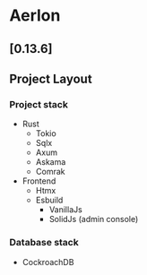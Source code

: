 # Aerlon

## [0.13.6]

## Project Layout

### Project stack

- Rust
  - Tokio
  - Sqlx
  - Axum
  - Askama
  - Comrak
- Frontend
  - Htmx
  - Esbuild
    - VanillaJs
    - SolidJs (admin console)

### Database stack

- CockroachDB
